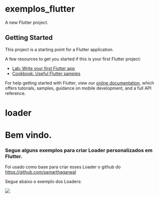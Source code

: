 # exemplos_flutter

A new Flutter project.

## Getting Started

This project is a starting point for a Flutter application.

A few resources to get you started if this is your first Flutter project:

- [Lab: Write your first Flutter app](https://flutter.dev/docs/get-started/codelab)
- [Cookbook: Useful Flutter samples](https://flutter.dev/docs/cookbook)

For help getting started with Flutter, view our
[online documentation](https://flutter.dev/docs), which offers tutorials,
samples, guidance on mobile development, and a full API reference.
# loader

# Bem vindo.

### Segue alguns exemplos para criar Loader personalizados em Flutter.

Foi usado como base para criar esses Loader o github do https://github.com/samarthagarwal

Segue abaixo o exemplo dos Loaders:

![](https://github.com/samarthagarwal/FlutterScreens/blob/master/screenshots/loaders.gif)
